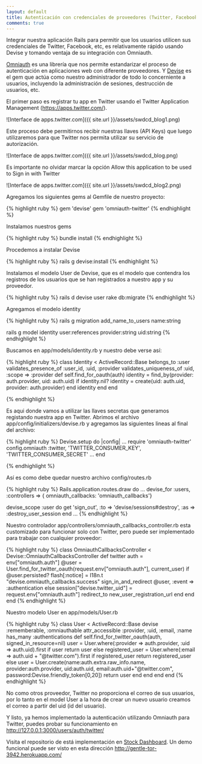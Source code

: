 ```yaml
--- 
layout: default
title: Autenticación con credenciales de proveedores (Twitter, Facebook, Github, etc) en aplicaciones Rails usando Devise y Omniauth
comments: true
---
```


Integrar nuestra aplicación Rails para permitir que los usuarios utilicen sus credenciales de Twitter, Facebook, etc,  es relativamente rápido usando Devise y tomando ventaja de su integración con Omniauth.

<a href="https://github.com/intridea/omniauth">Omniauth</a> es una librería que nos permite estandarizar el proceso de autenticación en aplicaciones web con diferente proveedores.  Y <a href="https://github.com/plataformatec/devise">Devise</a> es el gem que actúa como nuestro administrador de todo lo concerniente a usuarios, incluyendo la administración de sesiones, destrucción de usuarios, etc.


El primer paso es registrar tu app en Twitter usando el Twitter Application Management (https://apps.twitter.com/).

![Interface de apps.twitter.com]({{ site.url }}/assets/swdcd_blog1.png)


Este proceso debe permitirnos recibir nuestras llaves (API Keys) que luego utilizaremos para que Twitter nos permita utilizar su servicio de autorización.

![Interface de apps.twitter.com]({{ site.url }}/assets/swdcd_blog.png)

Es importante no olvidar marcar la opción Allow this application to be used to Sign in with Twitter

![Interface de apps.twitter.com]({{ site.url }}/assets/swdcd_blog2.png)


Agregamos los siguientes gems al Gemfile de nuestro proyecto:

{% highlight ruby %}
gem 'devise'
gem 'omniauth-twitter'
{% endhighlight %}


Instalamos nuestros gems

{% highlight ruby %}
bundle install
{% endhighlight %}


Procedemos a instalar Devise

{% highlight ruby %}
rails g devise:install
{% endhighlight %}


Instalamos el modelo User de Devise,  que es el modelo que contendra los registros de los usuarios que se han registrados a nuestro app y su proveedor.

{% highlight ruby %}
rails d devise user
rake db:migrate
{% endhighlight %}

Agregamos el modelo identity


{% highlight ruby %}
rails g migration add_name_to_users name:string

rails g model identity user:references provider:string uid:string
{% endhighlight %}


Buscamos en app/models/identity.rb y nuestro debe verse así:

{% highlight ruby %}
class Identity < ActiveRecord::Base
  belongs_to :user
  validates_presence_of :user_id, :uid, :provider
  validates_uniqueness_of :uid, :scope => :provider def self.find_for_oauth(auth)
   identity = find_by(provider: auth.provider, uid: auth.uid)
   if identity.nil?
     identity = create(uid: auth.uid, provider: auth.provider)
   end
   identity
  end
end

{% endhighlight %}

Es aqui donde vamos a utilizar las llaves secretas que generamos registando nuestra app en Twitter.  Abrimos el archivo app/config/initializers/devise.rb y agregamos las siguientes lineas al final del archivo:

{% highlight ruby %}
Devise.setup do |config|
...
 require 'omniauth-twitter'
 config.omniauth :twitter, 'TWITTER_CONSUMER_KEY', 'TWITTER_CONSUMER_SECRET'
...
end

{% endhighlight %}

Así es como debe quedar nuestro archivo config/routes.rb

{% highlight ruby %}
Rails.application.routes.draw do
...
 devise_for :users, :controllers => { omniauth_callbacks: 'omniauth_callbacks'}
 
  devise_scope :user do
   get 'sign_out', :to => 'devise/sessions#destroy', :as => :destroy_user_session
  end
...
{% endhighlight %}

Nuestro controlador app/controllers/omniauth_callbacks_controller.rb esta customizado para funcionar solo con Twitter,   pero puede ser implementado para trabajar con cualquier proveedor:

{% highlight ruby %}
class OmniauthCallbacksController < Devise::OmniauthCallbacksController
 def twitter
   auth = env["omniauth.auth"]
   @user = User.find_for_twitter_oauth(request.env["omniauth.auth"], current_user)
   if @user.persisted?
     flash[:notice] = I18n.t "devise.omniauth_callbacks.success"
     sign_in_and_redirect @user, :event => :authentication
   else
     session["devise.twitter_uid"] = request.env["omniauth.auth"]
     redirect_to new_user_registration_url
   end
 end
end
{% endhighlight %}


Nuestro modelo User en app/models/User.rb


{% highlight ruby %}
class User < ActiveRecord::Base
  devise :rememberable, :omniauthable
  attr_accessible :provider, :uid, :email, :name
  has_many :authentications
  def self.find_for_twitter_oauth(auth, signed_in_resource=nil)
    user = User.where(:provider => auth.provider, :uid => auth.uid).first
    if user
      return user
    else
      registered_user = User.where(:email => auth.uid + "@twitter.com").first
      if registered_user
        return registered_user
      else
        user = User.create(name:auth.extra.raw_info.name, provider:auth.provider, uid:auth.uid, email:auth.uid+"@twitter.com", password:Devise.friendly_token[0,20])
        return user
      end
    end
  end
end
{% endhighlight %}

No como otros proveedor,  Twitter no proporciona el correo de sus usuarios,  por lo tanto en el model User  a la hora de crear un nuevo usuario creamos el correo a partir del uid (id del usuario).

Y listo,  ya hemos implementado la autenticación utilizando Omniauth para Twitter, puedes probar su funcionamiento en <a href="http://localhost:3000/users/auth/twitter/">http://127.0.0.1:3000/users/auth/twitter/</a>

Visita el repositorio de está implementación en <a href="https://github.com/SwordCode/stock-dashboard">Stock Dashboard</a>. Un demo funcional puede ser visto en esta dirección <a href="http://gentle-tor-3942.herokuapp.com/">http://gentle-tor-3942.herokuapp.com/</a>

